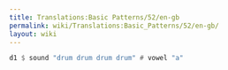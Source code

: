 ```yaml
---
title: Translations:Basic Patterns/52/en-gb
permalink: wiki/Translations:Basic_Patterns/52/en-gb/
layout: wiki
---
```


``` Haskell
d1 $ sound "drum drum drum drum" # vowel "a"
```
